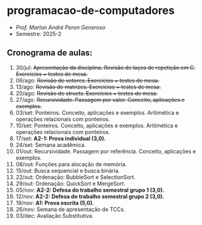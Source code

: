 # programacao-de-computadores
- _Prof. Marlon André Peron Generoso_
- Semestre: 2025-2

## Cronograma de aulas:
1. 30/jul: ~~Apresentação da disciplina. Revisão de laços de repetição em C. Exercícios + testes de mesa.~~
2. 06/ago: ~~Revisão de vetores. Exercícios + testes de mesa.~~
3. 13/ago: ~~Revisão de matrizes. Exercícios + testes de mesa.~~
4. 20/ago: ~~Revisão de structs. Exercícios + testes de mesa.~~
5. 27/ago: ~~Recursividade. Passagem por valor. Conceito, aplicações e exemplos.~~
6. 03/set: Ponteiros. Conceito, aplicações e exemplos. Aritimética e operações relacionais com ponteiros.
7. 10/set: Ponteiros. Conceito, aplicações e exemplos. Aritimética e operações relacionais com ponteiros.
8. 17/set: **A2-1: Prova individual (3,0).**
9. 24/set: Semana acadêmica.
10. 01/out: Recursividade. Passagem por referência. Conceito, aplicações e exemplos.
11. 08/out: Funções para alocação de memória.
12. 15/out: Busca sequencial e busca binária.
13. 22/out: Ordenação: BubbleSort e SelectionSort.
14. 29/out: Ordenação: QuickSort e MergeSort.
15. 05/nov: **A2-2: Defesa do trabalho semestral grupo 1 (3,0).**
16. 12/nov: **A2-2: Defesa do trabalho semestral grupo 2 (3,0).**
17. 19/nov: **A1: Prova escrita (5,0).**
18. 26/nov: Semana de apresentação de TCCs.
19. 03/dec: Avaliação Substitutiva.

